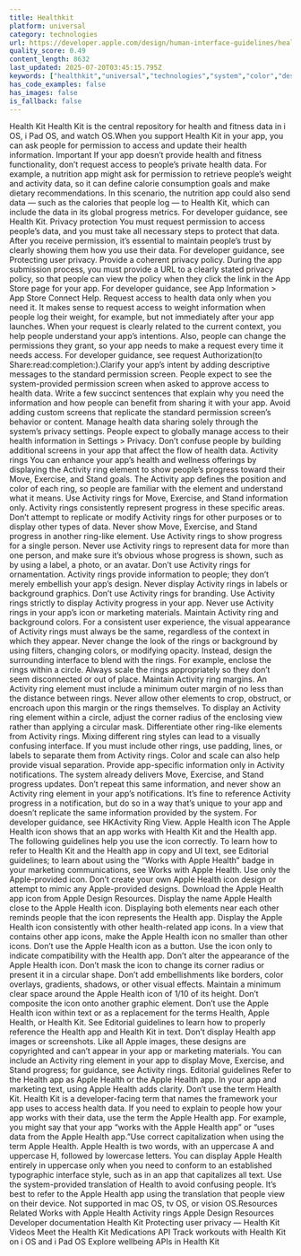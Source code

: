```yaml
---
title: Healthkit
platform: universal
category: technologies
url: https://developer.apple.com/design/human-interface-guidelines/healthkit
quality_score: 0.49
content_length: 8632
last_updated: 2025-07-20T03:45:15.795Z
keywords: ["healthkit","universal","technologies","system","color","design","branding","materials","visual","interface","icons","images"]
has_code_examples: false
has_images: false
is_fallback: false
---
```


Health Kit Health Kit is the central repository for health and fitness data in i OS, i Pad OS, and watch OS.When you support Health Kit in your app, you can ask people for permission to access and update their health information. Important If your app doesn’t provide health and fitness functionality, don’t request access to people’s private health data. For example, a nutrition app might ask for permission to retrieve people’s weight and activity data, so it can define calorie consumption goals and make dietary recommendations. In this scenario, the nutrition app could also send data — such as the calories that people log — to Health Kit, which can include the data in its global progress metrics. For developer guidance, see Health Kit. Privacy protection You must request permission to access people’s data, and you must take all necessary steps to protect that data. After you receive permission, it’s essential to maintain people’s trust by clearly showing them how you use their data. For developer guidance, see Protecting user privacy. Provide a coherent privacy policy. During the app submission process, you must provide a URL to a clearly stated privacy policy, so that people can view the policy when they click the link in the App Store page for your app. For developer guidance, see App Information > App Store Connect Help. Request access to health data only when you need it. It makes sense to request access to weight information when people log their weight, for example, but not immediately after your app launches. When your request is clearly related to the current context, you help people understand your app’s intentions. Also, people can change the permissions they grant, so your app needs to make a request every time it needs access. For developer guidance, see request Authorization(to Share:read:completion:).Clarify your app’s intent by adding descriptive messages to the standard permission screen. People expect to see the system-provided permission screen when asked to approve access to health data. Write a few succinct sentences that explain why you need the information and how people can benefit from sharing it with your app. Avoid adding custom screens that replicate the standard permission screen’s behavior or content. Manage health data sharing solely through the system’s privacy settings. People expect to globally manage access to their health information in Settings > Privacy. Don’t confuse people by building additional screens in your app that affect the flow of health data. Activity rings You can enhance your app’s health and wellness offerings by displaying the Activity ring element to show people’s progress toward their Move, Exercise, and Stand goals. The Activity app defines the position and color of each ring, so people are familiar with the element and understand what it means. Use Activity rings for Move, Exercise, and Stand information only. Activity rings consistently represent progress in these specific areas. Don’t attempt to replicate or modify Activity rings for other purposes or to display other types of data. Never show Move, Exercise, and Stand progress in another ring-like element. Use Activity rings to show progress for a single person. Never use Activity rings to represent data for more than one person, and make sure it’s obvious whose progress is shown, such as by using a label, a photo, or an avatar. Don’t use Activity rings for ornamentation. Activity rings provide information to people; they don’t merely embellish your app’s design. Never display Activity rings in labels or background graphics. Don’t use Activity rings for branding. Use Activity rings strictly to display Activity progress in your app. Never use Activity rings in your app’s icon or marketing materials. Maintain Activity ring and background colors. For a consistent user experience, the visual appearance of Activity rings must always be the same, regardless of the context in which they appear. Never change the look of the rings or background by using filters, changing colors, or modifying opacity. Instead, design the surrounding interface to blend with the rings. For example, enclose the rings within a circle. Always scale the rings appropriately so they don’t seem disconnected or out of place. Maintain Activity ring margins. An Activity ring element must include a minimum outer margin of no less than the distance between rings. Never allow other elements to crop, obstruct, or encroach upon this margin or the rings themselves. To display an Activity ring element within a circle, adjust the corner radius of the enclosing view rather than applying a circular mask. Differentiate other ring-like elements from Activity rings. Mixing different ring styles can lead to a visually confusing interface. If you must include other rings, use padding, lines, or labels to separate them from Activity rings. Color and scale can also help provide visual separation. Provide app-specific information only in Activity notifications. The system already delivers Move, Exercise, and Stand progress updates. Don’t repeat this same information, and never show an Activity ring element in your app’s notifications. It’s fine to reference Activity progress in a notification, but do so in a way that’s unique to your app and doesn’t replicate the same information provided by the system. For developer guidance, see HKActivity Ring View. Apple Health icon The Apple Health icon shows that an app works with Health Kit and the Health app. The following guidelines help you use the icon correctly. To learn how to refer to Health Kit and the Health app in copy and UI text, see Editorial guidelines; to learn about using the “Works with Apple Health” badge in your marketing communications, see Works with Apple Health. Use only the Apple-provided icon. Don’t create your own Apple Health icon design or attempt to mimic any Apple-provided designs. Download the Apple Health app icon from Apple Design Resources. Display the name Apple Health close to the Apple Health icon. Displaying both elements near each other reminds people that the icon represents the Health app. Display the Apple Health icon consistently with other health-related app icons. In a view that contains other app icons, make the Apple Health icon no smaller than other icons. Don’t use the Apple Health icon as a button. Use the icon only to indicate compatibility with the Health app. Don’t alter the appearance of the Apple Health icon. Don’t mask the icon to change its corner radius or present it in a circular shape. Don’t add embellishments like borders, color overlays, gradients, shadows, or other visual effects. Maintain a minimum clear space around the Apple Health icon of 1/10 of its height. Don’t composite the icon onto another graphic element. Don’t use the Apple Health icon within text or as a replacement for the terms Health, Apple Health, or Health Kit. See Editorial guidelines to learn how to properly reference the Health app and Health Kit in text. Don’t display Health app images or screenshots. Like all Apple images, these designs are copyrighted and can’t appear in your app or marketing materials. You can include an Activity ring element in your app to display Move, Exercise, and Stand progress; for guidance, see Activity rings. Editorial guidelines Refer to the Health app as Apple Health or the Apple Health app. In your app and marketing text, using Apple Health adds clarity. Don’t use the term Health Kit. Health Kit is a developer-facing term that names the framework your app uses to access health data. If you need to explain to people how your app works with their data, use the term the Apple Health app. For example, you might say that your app “works with the Apple Health app” or “uses data from the Apple Health app.”Use correct capitalization when using the term Apple Health. Apple Health is two words, with an uppercase A and uppercase H, followed by lowercase letters. You can display Apple Health entirely in uppercase only when you need to conform to an established typographic interface style, such as in an app that capitalizes all text. Use the system-provided translation of Health to avoid confusing people. It’s best to refer to the Apple Health app using the translation that people view on their device. Not supported in mac OS, tv OS, or vision OS.Resources Related Works with Apple Health Activity rings Apple Design Resources Developer documentation Health Kit Protecting user privacy — Health Kit Videos Meet the Health Kit Medications API Track workouts with Health Kit on i OS and i Pad OS Explore wellbeing APIs in Health Kit